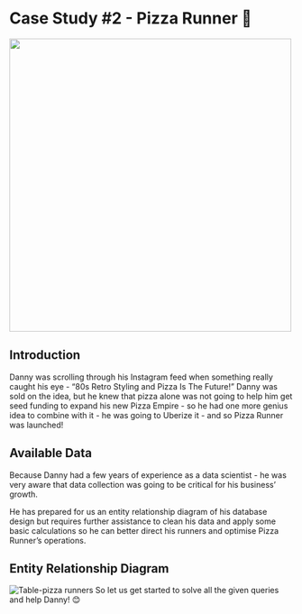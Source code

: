 # Case Study #2 - Pizza Runner :pizza:
<img src="https://8weeksqlchallenge.com/images/case-study-designs/2.png" width="500" height="520">

## Introduction
Danny was scrolling through his Instagram feed when something really caught his eye - “80s Retro Styling and Pizza Is The Future!”
Danny was sold on the idea, but he knew that pizza alone was not going to help him get seed funding to expand his new Pizza Empire - so he had one more genius idea to combine with it - he was going to Uberize it - and so Pizza Runner was launched!
## Available Data
Because Danny had a few years of experience as a data scientist - he was very aware that data collection was going to be critical for his business’ growth.

He has prepared for us an entity relationship diagram of his database design but requires further assistance to clean his data and apply some basic calculations so he can better direct his runners and optimise Pizza Runner’s operations.
## Entity Relationship Diagram
![Table-pizza runners](https://github.com/Aditi-2512/8Weeks_SQL_Challenge/assets/137753595/f0c28a67-4b61-460b-b3db-49f440f1280b)
So let us get started to solve all the given queries and help Danny! :blush:
